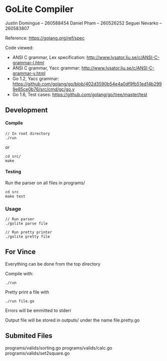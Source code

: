 # GoLite Compiler

Justin Domingue – 260588454
Daniel Pham – 260526252
Seguei Nevarko – 260583807

Reference: https://golang.org/ref/spec

Code viewed:
  - ANSI C grammar, Lex specification: http://www.lysator.liu.se/c/ANSI-C-grammar-l.html
  - ANSI C grammar, Yacc grammar: http://www.lysator.liu.se/c/ANSI-C-grammar-y.html
  - Go 1.2, Yacc grammar: https://github.com/golang/go/blob/402d3590b54e4a0df9fb51ed14b2999e85ce0b76/src/cmd/gc/go.y
  - Go 1.6, Test cases: https://github.com/golang/go/tree/master/test

## Development
#### Compile
```
// In root directory
./run
```
or

```
cd src/
make
```

#### Testing
Run the parser on all files in programs/
```
cd src
make test
```

### Usage
```
// Run parser
./golite parse file

// Run pretty printer
./golite pretty file
```

## For Vince
Everything can be done from the top directory

Compile with:
```
./run
```

Pretty print a file with
```
./run file.go
```

Errors will be emmitted to stderr

Output file will be stored in outputs/ under the name file.pretty.go

## Submited Files

programs/valids/sorting.go
programs/valids/calc.go
programs/valids/set2square.go

